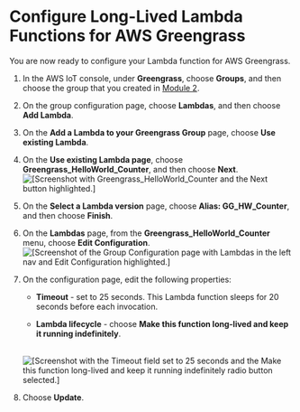 # Configure Long\-Lived Lambda Functions for AWS Greengrass<a name="long-lived"></a>

You are now ready to configure your Lambda function for AWS Greengrass\.

1. In the AWS IoT console, under **Greengrass**, choose **Groups**, and then choose the group that you created in [Module 2](module2.md)\.

1. On the group configuration page, choose **Lambdas**, and then choose **Add Lambda**\.

1. On the **Add a Lambda to your Greengrass Group** page, choose **Use existing Lambda**\.

1. On the **Use existing Lambda page**, choose **Greengrass\_HelloWorld\_Counter**, and then choose **Next**\.  
![\[Screenshot with Greengrass_HelloWorld_Counter and the Next button highlighted.\]](http://docs.aws.amazon.com/greengrass/latest/developerguide/images/gg-get-started-049.png)

1. On the **Select a Lambda version** page, choose **Alias: GG\_HW\_Counter**, and then choose **Finish**\.

1. On the **Lambdas** page, from the **Greengrass\_HelloWorld\_Counter** menu, choose **Edit Configuration**\.  
![\[Screenshot of the Group Configuration page with Lambdas in the left nav and Edit Configuration highlighted.\]](http://docs.aws.amazon.com/greengrass/latest/developerguide/images/gg-get-started-050.png)

1. On the configuration page, edit the following properties:

   + **Timeout** \- set to 25 seconds\. This Lambda function sleeps for 20 seconds before each invocation\.

   + **Lambda lifecycle** \- choose **Make this function long\-lived and keep it running indefinitely**\.

      
![\[Screenshot with the Timeout field set to 25 seconds and the Make this function long-lived and keep it running indefinitely radio button selected.\]](http://docs.aws.amazon.com/greengrass/latest/developerguide/images/gg-get-started-051.png)

1. Choose **Update**\.